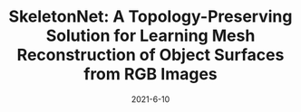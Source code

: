 ---
title: "SkeletonNet: A Topology-Preserving Solution for Learning Mesh Reconstruction of Object Surfaces from RGB Images"
collection: journals
permalink: /publication/SkeletonNet
date: 2021-6-10
year: "2021"
venue: "TPAMI"
city: 
state: ""
thumbnail: "SkeletonNet.png"
teaser : 
authors: "Jiapeng Tang, Xiaoguang Han, Mingkui Tan, Xin Tong, Kui Jia"
bibtex: SkeletonNet.txt
uri: SkeletonNet.pdf
arxiv: https://arxiv.org/abs/2008.05742
project: 
source: https://github.com/tangjiapeng/SkeletonNet
poster: 
data:
---